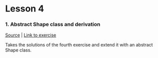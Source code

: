 # Lesson 4

### 1. Abstract Shape class and derivation
[Source](./01_abstract_shapes/) | [Link to exercise](http://fsr.github.io/csharp-lessons/exercises/05_abstract_shapes.html)

Takes the solutions of the fourth exercise and extend it with an abstract Shape class.